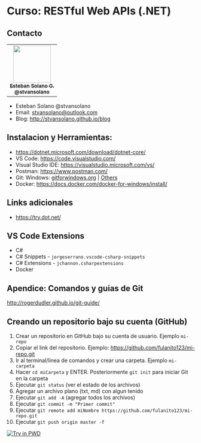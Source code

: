 # Curso: RESTful Web APIs (.NET)

## Contacto

<table>
  <tr>
    <td align="center"><a href="http://stvansolano.github.io/blog/"><img src="https://avatars2.githubusercontent.com/u/3009519?v=4" width="100px;" alt=""/><br /><sub><b>Esteban Solano G. </b><br/><b>@stvansolano</b></sub></a>
    </td>
  </tr>
</table>

- Esteban Solano @stvansolano 
- Email: stvansolano@outlook.com 
- Blog: http://stvansolano.github.io/blog

## Instalacion y Herramientas:

- https://dotnet.microsoft.com/download/dotnet-core/
- VS Code: https://code.visualstudio.com/
- Visual Studio IDE: https://visualstudio.microsoft.com/vs/
- Postman: https://www.postman.com/
- Git: Windows: [gitforwindows.org](https://gitforwindows.org/) | [Others](https://git-scm.com/download/linux)
- Docker: https://docs.docker.com/docker-for-windows/install/

## Links adicionales
- https://try.dot.net/

## VS Code Extensions
- C#
- C# Snippets - `jorgeserrano.vscode-csharp-snippets`
- C# Extensions - `jchannon.csharpextensions`
- Docker

## Apendice: Comandos y guias de Git

http://rogerdudler.github.io/git-guide/


## Creando un repositorio bajo su cuenta (GitHub)
1) Crear un repositorio en GitHub bajo su cuenta de usuario. Ejemplo `mi-repo`
2) Copiar el link del repositorio. Ejemplo: https://github.com/fulanito123/mi-repo.git 
3) Ir al terminal/linea de comandos y crear una carpeta. Ejemplo `mi-carpeta`
4) Hacer `cd miCarpeta` y ENTER. Posteriormente `git init` para iniciar Git en la carpeta
5) Ejecutar `git status` (ver el estado de los archivos)
6) Agregar un archivo plano (txt, md) con algun tenido
7) Ejecutar `git add -A` (agregar todos los archivos)
8) Ejecutar `git commit -m "Primer commit"`
9) Ejecutar `git remote add miNombre https://github.com/fulanito123/mi-repo.git`
10) Ejecutar `git push origin master -f`

[![Try in PWD](https://raw.githubusercontent.com/play-with-docker/stacks/master/assets/images/button.png)](https://labs.play-with-docker.com/?stack=https://raw.githubusercontent.com/stvansolano/curso-rest-dotnet-apis/wip/playground.yml)
